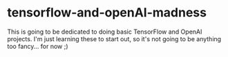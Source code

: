 # tensorflow-and-openAI-madness
This is going to be dedicated to doing basic TensorFlow and OpenAI projects. I'm just learning these to start out, so it's not going to be anything too fancy... for now ;)

